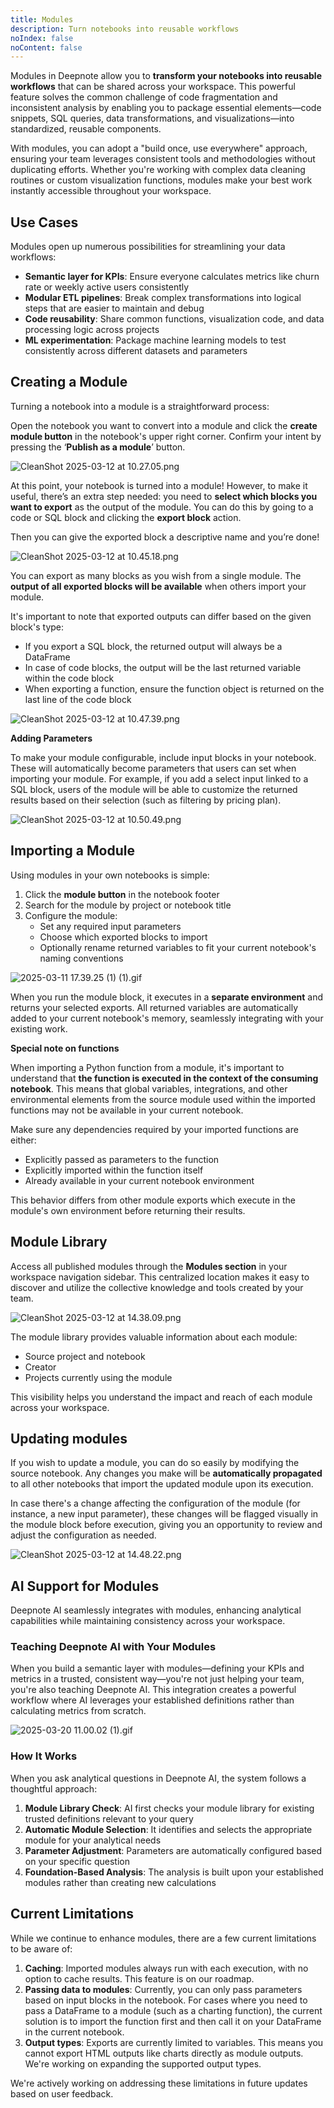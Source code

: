 ```yaml
---
title: Modules
description: Turn notebooks into reusable workflows
noIndex: false
noContent: false
---
```


Modules in Deepnote allow you to **transform your notebooks into reusable workflows** that can be shared across your workspace. This powerful feature solves the common challenge of code fragmentation and inconsistent analysis by enabling you to package essential elements—code snippets, SQL queries, data transformations, and visualizations—into standardized, reusable components.

With modules, you can adopt a "build once, use everywhere" approach, ensuring your team leverages consistent tools and methodologies without duplicating efforts. Whether you're working with complex data cleaning routines or custom visualization functions, modules make your best work instantly accessible throughout your workspace.

<Embed url='https://www.loom.com/embed/c9c4055c581b47ea91882bd9202215c0?sid=5acc205b-a54f-48bc-a060-80d289331511'/>

## Use Cases

Modules open up numerous possibilities for streamlining your data workflows:

- **Semantic layer for KPIs**: Ensure everyone calculates metrics like churn rate or weekly active users consistently
- **Modular ETL pipelines**: Break complex transformations into logical steps that are easier to maintain and debug
- **Code reusability**: Share common functions, visualization code, and data processing logic across projects
- **ML experimentation**: Package machine learning models to test consistently across different datasets and parameters

## Creating a Module

Turning a notebook into a module is a straightforward process:

Open the notebook you want to convert into a module and click the **create module button** in the notebook's upper right corner. Confirm your intent by pressing the ‘**Publish as a module**’ button.

![CleanShot 2025-03-12 at 10.27.05.png](https://media.graphassets.com/VrXQjqEHSlKuOPxdbnjY)

At this point, your notebook is turned into a module! However, to make it useful, there’s an extra step needed: you need to **select which blocks you want to export** as the output of the module. You can do this by going to a code or SQL block and clicking the **export block** action.

Then you can give the exported block a descriptive name and you’re done!

![CleanShot 2025-03-12 at 10.45.18.png](https://media.graphassets.com/mWb9QjvVQXCkuxpOaDzt)

You can export as many blocks as you wish from a single module. The **output of all exported blocks will be available** when others import your module.

It's important to note that exported outputs can differ based on the given block's type:

- If you export a SQL block, the returned output will always be a DataFrame
- In case of code blocks, the output will be the last returned variable within the code block
- When exporting a function, ensure the function object is returned on the last line of the code block

![CleanShot 2025-03-12 at 10.47.39.png](https://media.graphassets.com/APQrmKGSQSKRLdn82Dlp)

**Adding Parameters**

To make your module configurable, include input blocks in your notebook. These will automatically become parameters that users can set when importing your module. For example, if you add a select input linked to a SQL block, users of the module will be able to customize the returned results based on their selection (such as filtering by pricing plan).

![CleanShot 2025-03-12 at 10.50.49.png](https://media.graphassets.com/IMAjlTv5TVyEo6PwxPA5)

## Importing a Module

Using modules in your own notebooks is simple:

1. Click the **module button** in the notebook footer
2. Search for the module by project or notebook title
3. Configure the module:
   - Set any required input parameters
   - Choose which exported blocks to import
   - Optionally rename returned variables to fit your current notebook's naming conventions

![2025-03-11 17.39.25 (1) (1).gif](https://media.graphassets.com/2nmctbQTUuzanKWXNsts)

When you run the module block, it executes in a **separate environment** and returns your selected exports. All returned variables are automatically added to your current notebook's memory, seamlessly integrating with your existing work.

**Special note on functions**

When importing a Python function from a module, it's important to understand that **the function is executed in the context of the consuming notebook**. This means that global variables, integrations, and other environmental elements from the source module used within the imported functions may not be available in your current notebook.

Make sure any dependencies required by your imported functions are either:

- Explicitly passed as parameters to the function
- Explicitly imported within the function itself
- Already available in your current notebook environment

This behavior differs from other module exports which execute in the module's own environment before returning their results.

## Module Library

Access all published modules through the **Modules section** in your workspace navigation sidebar. This centralized location makes it easy to discover and utilize the collective knowledge and tools created by your team.

![CleanShot 2025-03-12 at 14.38.09.png](https://media.graphassets.com/x6lfbP6nQj0AlzQxbuJc)

The module library provides valuable information about each module:

- Source project and notebook
- Creator
- Projects currently using the module

This visibility helps you understand the impact and reach of each module across your workspace.

## Updating modules

If you wish to update a module, you can do so easily by modifying the source notebook. Any changes you make will be **automatically propagated** to all other notebooks that import the updated module upon its execution.

In case there's a change affecting the configuration of the module (for instance, a new input parameter), these changes will be flagged visually in the module block before execution, giving you an opportunity to review and adjust the configuration as needed.

![CleanShot 2025-03-12 at 14.48.22.png](https://media.graphassets.com/D6EWWrmJRqqAR2WhG3nQ)

## AI Support for Modules

Deepnote AI seamlessly integrates with modules, enhancing analytical capabilities while maintaining consistency across your workspace.

### Teaching Deepnote AI with Your Modules

When you build a semantic layer with modules—defining your KPIs and metrics in a trusted, consistent way—you're not just helping your team, you're also teaching Deepnote AI. This integration creates a powerful workflow where AI leverages your established definitions rather than calculating metrics from scratch.

![2025-03-20 11.00.02 (1).gif](https://media.graphassets.com/UounpvDOT3maVeztX8V9)

### How It Works

When you ask analytical questions in Deepnote AI, the system follows a thoughtful approach:

1. **Module Library Check**: AI first checks your module library for existing trusted definitions relevant to your query
2. **Automatic Module Selection**: It identifies and selects the appropriate module for your analytical needs
3. **Parameter Adjustment**: Parameters are automatically configured based on your specific question
4. **Foundation-Based Analysis**: The analysis is built upon your established modules rather than creating new calculations

## Current Limitations

While we continue to enhance modules, there are a few current limitations to be aware of:

1. **Caching**: Imported modules always run with each execution, with no option to cache results. This feature is on our roadmap.
2. **Passing data to modules**: Currently, you can only pass parameters based on input blocks in the notebook. For cases where you need to pass a DataFrame to a module (such as a charting function), the current solution is to import the function first and then call it on your DataFrame in the current notebook.
3. **Output types**: Exports are currently limited to variables. This means you cannot export HTML outputs like charts directly as module outputs. We're working on expanding the supported output types.

We're actively working on addressing these limitations in future updates based on user feedback.
